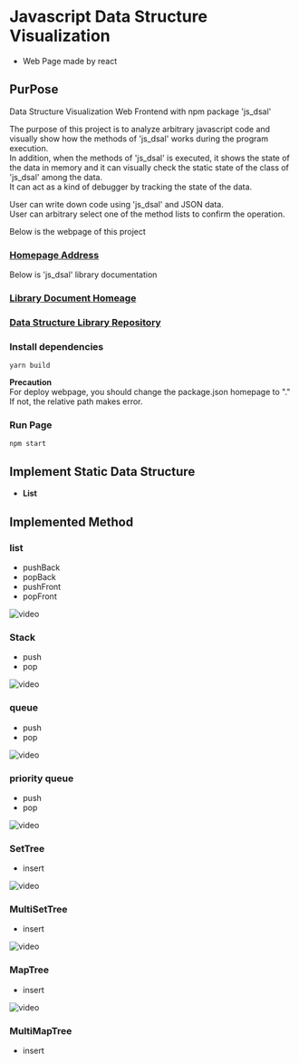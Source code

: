 # **Javascript Data Structure Visualization**
- Web Page made by react

## **PurPose**
Data Structure Visualization Web Frontend with npm package 'js_dsal'  

The purpose of this project is to analyze arbitrary javascript code and visually show how the methods of 'js_dsal' works during the program execution.  
In addition, when the methods of 'js_dsal' is executed, it shows the state of the data in memory and it can visually check the static state of the class of 'js_dsal' among the data.  
It can act as a kind of debugger by tracking the state of the data.

User can write down code using 'js_dsal' and JSON data.  
User can arbitrary select one of the method lists to confirm the operation.  

  
Below is the webpage of this project 
### **[Homepage Address](https://hongjisung.github.io/JS_DataStructure_Visualization/)**


Below is 'js_dsal' library documentation
### **[Library Document Homeage](https://hongjisung.github.io/DataStructure/)**

### **[Data Structure Library Repository](https://github.com/hongjisung/DataStructure)**


### **Install dependencies**
```
yarn build
```
**Precaution**  
For deploy webpage, you should change the package.json homepage to "."  
If not, the relative path makes error.

### **Run Page**
```
npm start
```

## **Implement Static Data Structure**
- **List**

## **Implemented Method**
### **list**
- pushBack
- popBack
- pushFront
- popFront  

![video](./example/list.gif)

### **Stack**
- push
- pop  

![video](./example/stack.gif)

### **queue**
- push
- pop  

![video](./example/queue.gif)

### **priority queue**
- push
- pop

![video](./example/priorityqueue.gif)

### **SetTree**
- insert

![video](./example/settree.gif)

### **MultiSetTree**
- insert

![video](./example/multisettree.gif)

### **MapTree**
- insert

![video](./example/maptree.gif)

### **MultiMapTree**
- insert
